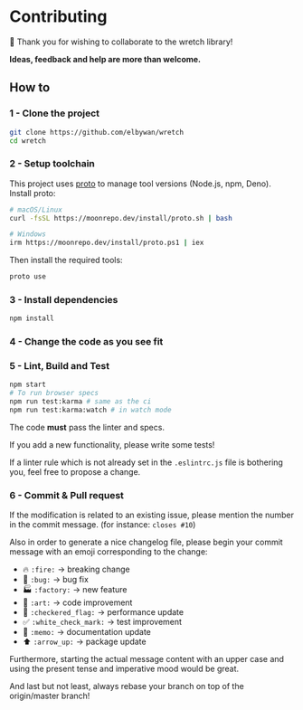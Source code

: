 # Contributing

🎉 Thank you for wishing to collaborate to the wretch library!

**Ideas, feedback and help are more than welcome.**

## How to

### 1 - Clone the project

```bash
git clone https://github.com/elbywan/wretch
cd wretch
```

### 2 - Setup toolchain

This project uses [proto](https://moonrepo.dev/proto) to manage tool versions (Node.js, npm, Deno). Install proto:

```bash
# macOS/Linux
curl -fsSL https://moonrepo.dev/install/proto.sh | bash

# Windows
irm https://moonrepo.dev/install/proto.ps1 | iex
```

Then install the required tools:

```bash
proto use
```

### 3 - Install dependencies

```bash
npm install
```

### 4 - Change the code as you see fit

### 5 - Lint, Build and Test

```bash
npm start
# To run browser specs
npm run test:karma # same as the ci
npm run test:karma:watch # in watch mode
```

The code **must** pass the linter and specs.

If you add a new functionality, please write some tests!

If a linter rule which is not already set in the `.eslintrc.js` file is bothering you, feel free to propose a change.

### 6 - Commit & Pull request

If the modification is related to an existing issue, please mention the number in the commit message. (for instance: `closes #10`)

Also in order to generate a nice changelog file, please begin your commit message with an emoji corresponding to the change:

- :fire: `:fire:` -> breaking change
- :bug: `:bug:` -> bug fix
- :factory: `:factory:` -> new feature
- :art: `:art:` -> code improvement
- :checkered_flag: `:checkered_flag:` -> performance update
- :white_check_mark: `:white_check_mark:` -> test improvement
- :memo: `:memo:` -> documentation update
- :arrow_up: `:arrow_up:` -> package update

Furthermore, starting the actual message content with an upper case and using the present tense and imperative mood would be great.

And last but not least, always rebase your branch on top of the origin/master branch!
